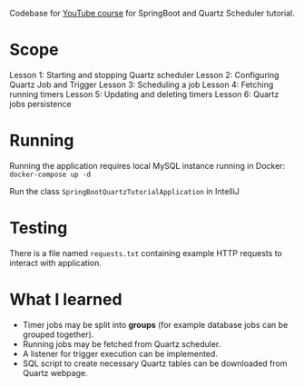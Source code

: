 Codebase for [YouTube course](https://www.youtube.com/playlist?list=PLXy8DQl3058Na9intXhpWr1x7RQrz_b9H) for SpringBoot and Quartz Scheduler tutorial.

# Scope

Lesson 1: Starting and stopping Quartz scheduler
Lesson 2: Configuring Quartz Job and Trigger
Lesson 3: Scheduling a job
Lesson 4: Fetching running timers
Lesson 5: Updating and deleting timers
Lesson 6: Quartz jobs persistence

# Running
Running the application requires local MySQL instance running in Docker:
`docker-compose up -d`

Run the class `SpringBootQuartzTutorialApplication` in IntelliJ

# Testing

There is a file named `requests.txt` containing example HTTP requests to interact with application.

# What I learned

- Timer jobs may be split into **groups** (for example database jobs can be grouped together).
- Running jobs may be fetched from Quartz scheduler.
- A listener for trigger execution can be implemented.
- SQL script to create necessary Quartz tables can be downloaded from Quartz webpage.

